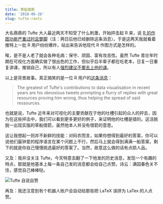 ```yaml
---
title: 草船借箭
date: '2018-06-26'
slug: tufte-rants
---
```


大名鼎鼎的 Tufte 大人最近两天不知受了什么刺激，开始抨击起 R 来，说 [R 的作图功能严重过时且蹩脚](https://twitter.com/EdwardTufte/status/1011630049156648960)（注：两日后他已经删除这条消息）。于是这两天我就看着推特上一批 R 用户纷纷爆炸，站出来告诉他现代 R 作图方式是怎样的。

唉，是不是人老了就会各种毛病：保守、顽固、富有攻击性。虽然 Tufte 青壮年时期在可视化方面确实做了很出色的工作，但似乎后半辈子都在吃老本，日复一日重复讲课，推销自己，所以有人[强烈建议不要去上他的课](https://eagereyes.org/criticism/edward-tufte-one-day-course)。

以上是背景故事。真正搞笑的是一位 R 用户的[这条消息](https://twitter.com/thomasp85/status/1011671837200343041)：

> The greatest of Tufte's contributions to data visualisation in recent years are his obnoxious tweets prompting a flurry of replies with great resources proving him wrong, thus helping the spread of said ressources.

也就是说，Tufte 近年来对可视化的主要贡献在于他的吐槽引起的众人的抨击，因为在这些抨击中，我们可以看到更多更好的例子，来证明他的吐槽是错的。这活脱脱一出现实版的草船借箭，虽然他本人并没有借箭的意思。

这让我想起一则并不新鲜的技能：对码农而言，如果你想得到最好的答案，你可以说他们最钟爱的程序语言在某个问题上不行，然后马上就会得到满满一船答案，剩下的就是你自己慢慢挑选最好的答案了。当然，故意这么做的话有点损人品。

又及：我并没关注 Tufte，今天特意去翻了一下他发的历史消息，发现一个有趣的特点，那就是他基本上每一条自己发的消息都会给自己点赞。诗云：满园春色关不住，感觉自己棒棒哒。

![Tufte 自说自赞](https://db.yihui.name/images/tufte-likes-himself.png)

再及：我还注意到有个机器人账户会自动给那些把 LaTeX 误拼为 LaTex 的人点赞。
